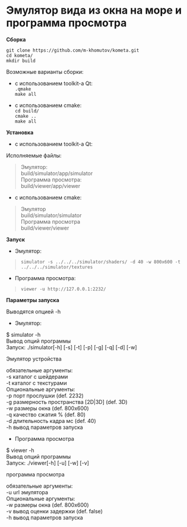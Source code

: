 # Эмулятор вида из окна на море и программа просмотра

**Сборка**

`git clone https://github.com/m-khomutov/kometa.git`  
`cd kometa/`  
`mkdir build`  
  
Возможные варианты сборки:  
* с использованием toolkit-a Qt:  
`.qmake`  
`make all`  
  
* с использованием cmake:  
`cd build/`  
`cmake ..`  
`make all`  

**Установка**
* с использованием toolkit-a Qt:  
  
Исполняемые файлы:  
 >Эмулятор:  
  >build/simulator/app/simulator  
 >Программа просмотра:  
  >build/viewer/app/viewer  
  
* с использованием cmake:  
 >Эмулятор  
  >build/simulator/simulator  
 >Программа просмотра  
  >build/viewer/viewer  

**Запуск**
  
* Эмулятор:  
 >`simulator -s ../../../simulator/shaders/ -d 40 -w 800x600 -t ../../../simulator/textures`  
  
* Программа просмотрa:  
 >`viewer -u http://127.0.0.1:2232/`  

**Параметры запуска**
  
Выводятся опцией -h  

* Эмулятор:  
  
$ simulator -h  
Вывод опций программы  
Запуск: ./simulator[-h] [-s] [-t] [-p] [-g] [-q] [-d] [-w]  
  
Эмулятор устройства  
   
обязательные аргументы:  
 	-s	каталог с шейдерами  
 	-t	каталог с текстурами  
Опциональные аргументы:  
 	-p	порт прослушки (def. 2232)  
 	-g	размерность пространства [2D|3D] (def. 3D)  
 	-w	размеры окна (def. 800x600)  
 	-q	качество сжатия % (def. 80)  
 	-d	длительность кадра мс (def. 40)  
 	-h	вывод параметров запуска  
  
* Программа просмотрa  
  
$ viewer -h  
Вывод опций программы  
Запуск: ./viewer[-h] [-u] [-w] [-v]  
   
программа просмотра  
  
обязательные аргументы:  
 	-u	url эмулятора  
Опциональные аргументы:  
 	-w	размеры окна (def. 800x600)  
 	-v	вывод оценки задержки (def. false)  
 	-h	вывод параметров запуска  

